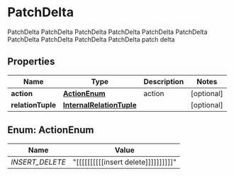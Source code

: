 

# PatchDelta

PatchDelta PatchDelta PatchDelta PatchDelta PatchDelta PatchDelta PatchDelta PatchDelta PatchDelta PatchDelta patch delta

## Properties

Name | Type | Description | Notes
------------ | ------------- | ------------- | -------------
**action** | [**ActionEnum**](#ActionEnum) | action |  [optional]
**relationTuple** | [**InternalRelationTuple**](InternalRelationTuple.md) |  |  [optional]



## Enum: ActionEnum

Name | Value
---- | -----
_INSERT_DELETE_ | &quot;[[[[[[[[[[insert delete]]]]]]]]]]&quot;



